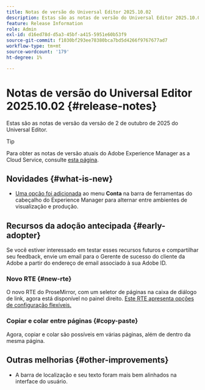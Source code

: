 ```yaml
---
title: Notas de versão do Universal Editor 2025.10.02
description: Estas são as notas de versão do Universal Editor 2025.10.02.
feature: Release Information
role: Admin
exl-id: d16ed78d-d5a3-45bf-a415-5951e60b53f9
source-git-commit: f1030bf293ee78380bca7bd5d4266f9767677ad7
workflow-type: tm+mt
source-wordcount: '179'
ht-degree: 1%

---
```



# Notas de versão do Universal Editor 2025.10.02 {#release-notes}

Estas são as notas de versão da versão de 2 de outubro de 2025 do Universal Editor.

>[!TIP]
>
>Para obter as notas de versão atuais do Adobe Experience Manager as a Cloud Service, consulte [esta página](/help/release-notes/release-notes-cloud/release-notes-current.md).

## Novidades {#what-is-new}

* [Uma opção foi adicionada](/help/sites-cloud/authoring/universal-editor/navigation.md#user-properties) ao menu **Conta** na barra de ferramentas do cabeçalho do Experience Manager para alternar entre ambientes de visualização e produção.

## Recursos da adoção antecipada {#early-adopter}

Se você estiver interessado em testar esses recursos futuros e compartilhar seu feedback, envie um email para o Gerente de sucesso do cliente da Adobe a partir do endereço de email associado à sua Adobe ID.

### Novo RTE {#new-rte}

O novo RTE do ProseMirror, com um seletor de páginas na caixa de diálogo de link, agora está disponível no painel direito. [Este RTE apresenta opções de configuração flexíveis.](/help/implementing/universal-editor/configure-rte.md)

### Copiar e colar entre páginas {#copy-paste}

Agora, copiar e colar são possíveis em várias páginas, além de dentro da mesma página.

## Outras melhorias {#other-improvements}

* A barra de localização e seu texto foram mais bem alinhados na interface do usuário.
